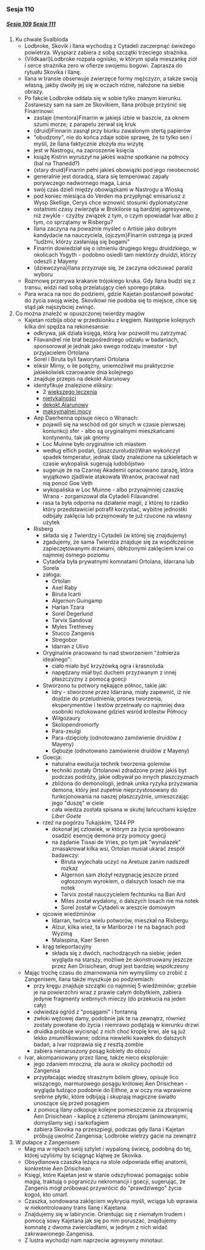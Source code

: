 ### Sesja 110
##### [Sesja 109](#sesja-109) [Sesja 111](#sesja-111)
1. Ku chwale Svalbloda
    - Lodbroke, Skovik i Ilana wychodzą z Cytadeli zaczerpnąć świeżego powietrza. Wyspiarz zabiera z sobą szczątki trzeciego strażnika.
    - {Vildkaarl}Lodbroke rozpala ognisko, w którym spala mieszankę ziół i serce strażnika zero w ofierze swojemu bogowi. Zaprasza do rytuału Skovika i Ilanę.
    - Ilana w transie obserwuje zwierzęce formy mężczyzn, a także swoją własną, jakby dwoiły jej się w oczach różne, nałożone na siebie obrazy.
    - Po fakcie Lodbroke oddala się w sobie tylko znanym kierunku. Zostawszy sam na sam ze Skovikiem, Ilana próbuje przyśnić się Finarrinowi: 
        - zastaje {mentora}Finarrin w jakiejś izbie w baszcie, za oknem szumi morze; z parapetu zerwał się kruk
        - {druid}Finnarin zasnął przy biurku zawalonym stertą papierów
        - "obudzony", nie do końca zdaje sobie sprawę, że to tylko sen i myśli, że Ilana faktycznie złożyła mu wizytę
        - jest w Nastrogu, na zaproszenie księcia
        - książę Kistrin wyruszył na jakieś ważne spotkanie na północy (bal na Thanedd?)
        - {stary druid}Finarrin pełni jakieś obowiązki pod jego nieobecność
        - generalnie jest doradcą, stara się temperować zapały porywczego nadwornego maga, Larsa
        - swój czas dzieli między obowiązkami w Nastrogu a Wioską
        - pod koniec miesiąca do Verden ma przypłynąć emisariusz z Wysp Skellige, Cerys chce wznowić stosunki dyplomatyczne
        - ostatnimi czasy zwierzęta w Brokilonie są bardziej agresywne, niż zwykle - czyżby związek z tym, o czym opowiadał Ivar albo z tym, co sprzątamy w Risbergu?
        - Ilana zaczyna na poważnie myśleć o Artisie jako dobrym kandydacie na nauczyciela, {ojczym}Finarrin ostrzega ją przed "ludźmi, którzy zasłaniają się bogami"
        - Finarrin dowiedział się o istnieniu drugiego kręgu druidzkiego, w okolicach Ysgyth - podobno osiedli tam niektórzy druidzi, którzy odeszli z Mayeny
        - {dziewczyna}Ilana przyznaje się, że zaczyna odczuwać paraliż wyboru
    - Rozmowę przerywa krakanie trójokiego kruka. Gdy Ilana budzi się z transu, widzi nad sobą przelatujący cień sporego ptaka.
    - Para wraca na noc do podziemi, gdzie Kajetan postanowił powołać do życia swoją wieżę. Skovikowi nie podoba się to miejsce, chce się stąd jak najszybciej zwinąć.
2. Co można znaleźć w opuszczonej twierdzy magów
    - Kajetan rozbija obóz w przedsionku z kręgiem. Następnie kolejnych kilka dni spędza na rekonesansie:
        - odkrywa, jak działa księga, którą Ivar pozwolił mu zatrzymać
        - Filavandrel nie brał bezpośredniego udziału w badaniach, sponsorował je jednak jako swego rodzaju inwestor - był przyjacielem Ortolana
        - Sorel i Biruta byli faworytami Ortolana
        - eliksir Mirny, o ile potężny, uniemożliwił mu praktycznie jakiekolwiek czarowanie dnia kolejnego
        - znajduje przepis na dekokt Alarunowy
        - identyfikuje znalezione eliksiry:
            - 2 [większego leczenia](https://5e.tools/items.html#potion%20of%20greater%20healing_dmg)
            - [nietykalności](https://5e.tools/items.html#potion%20of%20invulnerability_dmg)
            - [dekokt Alarunowy](https://5e.tools/items.html#potion%20of%20longevity_dmg)
            - [maksymalnej mocy](https://5e.tools/items.html#potion%20of%20maximum%20power_egw)
        - Aep Daerhenna opisuje nieco o Wranach:
            - pojawili się na wschód od gór sinych w czasie pierwszej koniunkcji sfer - albo są oryginalnymi mieszkańcami kontynentu, tak jak gnomy
            - Loc Muinne było oryginalnie ich miastem
            - według elfich podań, {jaszczuroludzi}Wran wykończył spadek temperatur, jednak ślady znalezione na szkieletach w czasie wykopalisk sugerują ludobójstwo
            - sugeruje że na Czarnej Akademii opracowano zarazę, która wyjątkowo zjadliwie atakowała Wranów, pracował nad nią ponoć Goe Veth
            - wykopaliska w Loc Muinne - albo przynajmniej czaszkę Wrana - zorganizował dla Cytadeli Filavandrel
            - rasa ta była odporna na działanie magii, z której to rzadko który przedstawiciel potrafił korzystać, wybitne jednostki odbijały zaklęcia lub przejmowały te już rzucone na własny użytek
        - Risberg
            - składa się z Twierdzy i Cytadeli (w której się znajdujemy)
            - zgadujemy, że sama Twierdza znajduje się za współcześnie zapieczętowanymi drzwiami, obłożonymi zaklęciem krwi co najmniej ósmego poziomu
            - Cytadela była prywatnymi komnatami Ortolana, Idarrana lub Sorela
            - załoga:
                - Ortolan
                - Axel Raby
                - Biruta Icarti
                - Algernon Guingamp
                - Harlan Tzara
                - Sorel Degerlund
                - Tarvix Sandoval
                - Myles Trethevey
                - Stucco Zangenis
                - Stregobor
                - Idarran z Ulivo
            - Oryginalnie pracowano tu nad stworzeniem "żołnierza idealnego":
                - ciało miało być krzyżówką ogra i krasnoluda
                - napędzany miał być duchem przyzwanym z innej płaszczyzny z pomocą goecji
            - Stworzono tu potwory nękające północ, takie jak:
                - Idry - stworzone przez Idarrana, miały zapewnić, iż nie dojdzie do przeludnienia; proces tworzenia, eksperymentów i testów przetrwały co najmniej dwa osobniki rozlokowane gdzieś wśród królestw Północy
                - Wilgozaury
                - Skolopendromorfy
                - Para-zeulgi
                - Para-dzięcioły (odnotowano zamówienie druidów z Mayeny)
                - Gębuzje (odnotowano zamówienie druidów z Mayeny)
            - Goecja:
                - naturalna ewolucja technik tworzenia golemów
                - techniki zostały Ortolanowi zdradzone przez jakiś byt podczas podróży, jakie odbywał po innych płaszczyznach
                - zbliżona do demonologii, jednak unika ryzyka przyzwania demona, który jest zupełnie nieprzystosowany do funkcjonowania na naszej płaszczyźnie, umieszczając jego "duszę" w ciele
                - cała wiedza została spisana w skutej łańcuchami księdze _Liber Goete_
            - rzeź na pogórzu Tukajskim, 1244 PP
                - dokonał jej człowiek, w którym za życia spróbowano osadzić esencję demona przy pomocy goecji
                - na żądanie Tissai de Vries, po tym jak "wynalazek" zmasakrował kilka wsi, Ortolan musiał ukarać zespół badawczy:
                    - Biruta wyjechała uczyć na Aretuze zanim nadszedł rozkaz
                    - Algernon sam złożył rezygnację jeszcze przed ogłoszonym wyrokiem, o dalszych losach nie ma notek
                    - Tarvix został nauczycielem fechtunku na Ban Ard
                    - Miles został wydalony, o dalszych losach nie ma notek
                    - Sorel został w Cytadeli w areszcie domowym
            - ojcowie wiedźminów
                - Idarran, twórca wielu potworów, mieszkał na Risbergu
                - Alzur, kilka wież, ta w Mariborze i te na bagnach pod Wyzimą
                - Malaspina, Kaer Seren
            - krąg teleportacyjny
                - składa się z dwóch, nachodzących na siebie; jeden wygląda na starszy, możliwe że skonstruowany jeszcze przez Aen Drisichean, drugi jest bardziej współczesny
    - Mając trochę czasu do zmarnowania nim wymyślimy co zrobić z Zangenisem, Ilana także myszkuje po podziemiach:
        - przy kręgu znajduje szczątki co najmniej 5 wiedźminów; grzebie je na powierzchni wraz z prawie całym dobytkiem, zabiera jedynie fragmenty srebrnych mieczy (do przekucia na jeden cały)
        - odwiedza ogród z "posągami" i fontanną
        - zwłoki wężowej damy, podobnie jak te na zewnątrz, również zostały powołane do życia i niemrawo podążają w kierunku drzwi
        - druidka próbuje wycisnąć z nich choć kroplę krwi, ale są już lekko zmumifikowane; odcina niewielki kawałek do dalszych badań, a Ivar rozprawia się z resztą zombie
        - zabiera nienaruszony posąg kobiety do obozu
    - Ivar, akompaniowany przez Ilanę, także nieco eksploruje:
        - jego zdaniem mroczna, zła aura w okolicy pochodzi od Zangenisa
        - przypłacając wiedzę strasznym bólem głowy, opisuje lico wiszącego, marmurowego posągu królowej Aen Drisichean - wygląda łudząco podobnie do Eithne, a w oczy ma wprawione srebrne płytki, które odbijają i skupiają magiczne światło unoszące się przed posągiem
        - z pomocą Ilany odkopuje kolejne pomieszczenie za zbrojownią Aen Drisichean - kaplicę z czterema zbrojami (animowanymi, domyślamy się) i sarkofagiem
        - zabiera Skovika na przeszpiegi, podczas gdy Ilana i Kajetan próbują uwolnić Zangenisa; Lodbroke wietrzy gacie na zewnątrz
3. W pułapce z Zangenisem
    - Mag ma w rękach swój sztylet i wypaloną świecę, podobną do tej, której użyliśmy by ściągnąć klątwę ze Skovika.
    - Obsydianowa czaszka leżąca na stole odpowiada elfiej anatomii, konkretnie Aen Drisichean
    - Księgi, które Kajetan jest w stanie odszyfrować pomagając sobie magią, traktują o pograniczu nekromancji i goecji, sugerując, że Zangenis mógł próbować przywrócić do "prawdziwego" życia kogoś, kto umarł.
    - Czaszka, sondowana zaklęciem wykrycia myśli, wciąga lub wprawia w niekontrolowany trans Ilanę i Kajetana.
    - Znajdujemy się w labiryncie. Orientując się z niemałym trudem i pomocą sowy Kajetana jak się po nim poruszać, znajdujemy komnatę z dwoma zwierciadłami, w jednym z nich widać zakrwawionego Zangenisa.
    - Z lustra wychodzi nam naprzeciw agresywny minotaur.